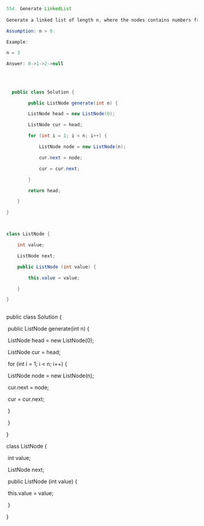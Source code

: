 ```java
554. Generate LinkedList
  
Generate a linked list of length n, where the nodes contains numbers from 0 to n-1 in order. 

Assumption: n > 0.

Example:

n = 3

Answer: 0->1->2->null
  
  
  
  
  public class Solution {

		public ListNode generate(int n) {

		ListNode head = new ListNode(0);

		ListNode cur = head;

		for (int i = 1; i < n; i++) {

			ListNode node = new ListNode(n);

			cur.next = node;

			cur = cur.next;		

		}

		return head;

	}

}



class ListNode {

	int value;

	ListNode next;

	public ListNode (int value) {

		this.value = value;	

	}

}
  
```

public class Solution {

​	public ListNode generate(int n) {

​		ListNode head = new ListNode(0);

​		ListNode cur = head;

​		for (int i = 1; i < n; i++) {

​			ListNode node = new ListNode(n);

​			cur.next = node;

​			cur = cur.next;		

​		}



​	}

}



class ListNode {

​	int value;

​	ListNode next;

​	public ListNode (int value) {

​		this.value = value;	

​	}

}
